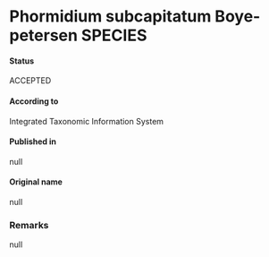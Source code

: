 # Phormidium subcapitatum Boye-petersen SPECIES

#### Status
ACCEPTED

#### According to
Integrated Taxonomic Information System

#### Published in
null

#### Original name
null

### Remarks
null